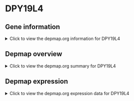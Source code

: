 <h1>DPY19L4</h1>

<h2>Gene information</h2>
<details>
  <summary>Click to view the depmap.org information for DPY19L4</summary>
  <iframe src="https://depmap.org/portal/gene/DPY19L4?tab=about" style="border:none;width:100%;height:800px"></iframe>
</details>

<h2>Depmap overview</h2>
<details>
  <summary>Click to view the depmap.org summary for DPY19L4</summary>
  <iframe src="https://depmap.org/portal/gene/DPY19L4?tab=overview" style="border:none;width:100%;height:800px"></iframe>
</details>

<h2>Depmap expression</h2>
<details>
  <summary>Click to view the depmap.org expression data for DPY19L4</summary>
  <iframe src="https://depmap.org/portal/gene/DPY19L4?tab=characterization" style="border:none;width:100%;height:800px"></iframe>
</details>


<!--
<h2>Reactome Pathway diagram</h2>
PNAME
-->


